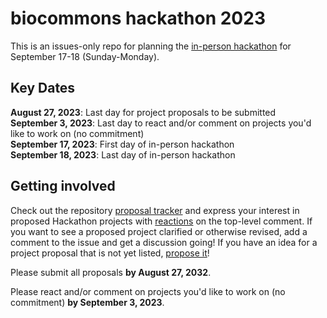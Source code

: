 # biocommons hackathon 2023

This is an issues-only repo for planning the [in-person hackathon](https://biocommons.org/private/hackathon-2023/) for September 17-18 (Sunday-Monday).

## Key Dates

**August 27, 2023**: Last day for project proposals to be submitted\
**September 3, 2023**: Last day to react and/or comment on projects you'd like to work on (no commitment)\
**September 17, 2023**: First day of in-person hackathon\
**September 18, 2023**: Last day of in-person hackathon

## Getting involved

Check out the repository [proposal tracker](https://github.com/biocommons/hackathon-2023/issues)
and express your interest in proposed Hackathon projects with [reactions](https://github.blog/2016-03-10-add-reactions-to-pull-requests-issues-and-comments/)
on the top-level comment. If you want to see a proposed project clarified or otherwise revised, add a comment
to the issue and get a discussion going! If you have an idea for a project proposal that is not
yet listed, [propose it](https://github.com/biocommons/hackathon-2023/issues/new?assignees=&labels=&projects=&template=hackathon-proposal.yml&title=%5BHackathon+project+title%5D)!

Please submit all proposals **by August 27, 2032**.

Please react and/or comment on projects you'd like to work on (no commitment) **by September 3, 2023**.
